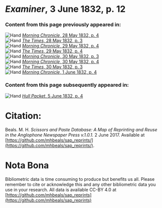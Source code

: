 # *Examiner*, 3 June 1832, p. 12  
  
### Content from this page previously appeared in:  
![Hand](http://scissorsandpaste.net/wp-content/uploads/2017/06/smallhandpointer.png) [*Morning Chronicle*, 28 May 1832, p. 4](https://mhbeals.github.io/sap_html/Morning-Chronicle/Morning-Chronicle-28-May-1832-p-4)  
![Hand](http://scissorsandpaste.net/wp-content/uploads/2017/06/smallhandpointer.png) [*The Times*, 28 May 1832, p. 3](https://mhbeals.github.io/sap_html/The-Times/The-Times-28-May-1832-p-3)  
![Hand](http://scissorsandpaste.net/wp-content/uploads/2017/06/smallhandpointer.png) [*Morning Chronicle*, 29 May 1832, p. 4](https://mhbeals.github.io/sap_html/Morning-Chronicle/Morning-Chronicle-29-May-1832-p-4)  
![Hand](http://scissorsandpaste.net/wp-content/uploads/2017/06/smallhandpointer.png) [*The Times*, 29 May 1832, p. 4](https://mhbeals.github.io/sap_html/The-Times/The-Times-29-May-1832-p-4)  
![Hand](http://scissorsandpaste.net/wp-content/uploads/2017/06/smallhandpointer.png) [*Morning Chronicle*, 30 May 1832, p. 3](https://mhbeals.github.io/sap_html/Morning-Chronicle/Morning-Chronicle-30-May-1832-p-3)  
![Hand](http://scissorsandpaste.net/wp-content/uploads/2017/06/smallhandpointer.png) [*Morning Chronicle*, 30 May 1832, p. 4](https://mhbeals.github.io/sap_html/Morning-Chronicle/Morning-Chronicle-30-May-1832-p-4)  
![Hand](http://scissorsandpaste.net/wp-content/uploads/2017/06/smallhandpointer.png) [*The Times*, 30 May 1832, p. 3](https://mhbeals.github.io/sap_html/The-Times/The-Times-30-May-1832-p-3)  
![Hand](http://scissorsandpaste.net/wp-content/uploads/2017/06/smallhandpointer.png) [*Morning Chronicle*, 1 June 1832, p. 4](https://mhbeals.github.io/sap_html/Morning-Chronicle/Morning-Chronicle-1-June-1832-p-4)  
  
### Content from this page subsequently appeared in:  
![Hand](http://scissorsandpaste.net/wp-content/uploads/2017/06/smallhandpointer.png) [*Hull Packet*, 5 June 1832, p. 4](https://mhbeals.github.io/sap_html/Hull-Packet/Hull-Packet-5-June-1832-p-4)  


# Citation: 

Beals. M. H. *Scissors and Paste Database: A Map of Reprinting and Reuse in the Anglophone Newspaper Press v.1.0.1.* 2 June 2017. Available at [https://github.com/mhbeals/sap_reprints/](https://github.com/mhbeals/sap_reprints/). 

# Nota Bona

Bibliometric data is time consuming to produce but benefits us all. Please remember to cite or acknowledge this and any other bibliometric data you use in your research. All data is available CC-BY 4.0 at [https://github.com/mhbeals/sap_reprints](https://github.com/mhbeals/sap_reprints)